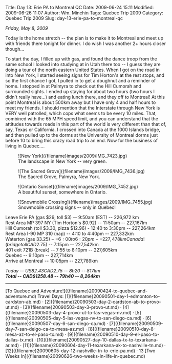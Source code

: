 Title: Day 13: Erie PA to Montreal QC
Date: 2009-06-24 15:11
Modified: 2009-06-26 11:07
Author: Wm. Minchin
Tags: Quebec Trip 2009
Category: Quebec Trip 2009
Slug: day-13-erie-pa-to-montreal-qc

*Friday, May 8, 2009*

Today is the home stretch -- the plan is to make it to Montreal and meet
up with friends there tonight for dinner. I do wish I was another 2+
hours closer though...

To start the day, I filled up with gas, and found the dance troop from
the same school I looked into studying at in Utah there too -- I guess
they are doing a tour of the north eastern United States. When I got on
the road in into New York, I started seeing signs for Tim Horton's at
the rest stops, and so the first chance I got, I pulled in to get a
doughnut and a reminder of home. I stopped in at Palmyra to check out
the Hill Cumorah and surrounded sights. I ended up staying for about two
hours (two hours I didn't really have...) and eating lunch there, and
they off to Montreal! At this point Montreal is about 500km away but I
have only 4 and half hours to meet my friends. I should mention that the
Interstate through New York is VERY well patrolled, which cops what
seems to be every 10 miles. That, combined with the 65 MPH speed limit,
and you can understand that the attitudes towards roads in this part of
the world is very different than that of, say, Texas or California. I
crossed into Canada at the 1000 Islands bridge, and then pulled up to
the dorms at the University of Montreal dorms just before 10 to bring
this crazy road trip to an end. Now for the business of living in
Quebec....

<figure markdown=1>
![New York]({filename}images/2009/IMG_7423.jpg)
<figcaption markdown=1>
The landscape in New York -- very green.
</figcaption>
</figure>

<figure markdown=1>
![The Sacred Grove]({filename}images/2009/IMG_7436.jpg)
<figcaption markdown=1>
The Sacred Grove, Palmyra, New York.
</figcaption>
</figure>

<figure markdown=1>
![Ontario Sunset]({filename}images/2009/IMG_7452.jpg)
<figcaption markdown=1>
A beautiful sunset, somewhere in Ontario.
</figcaption>
</figure>

<figure markdown=1>
![Snowmobile Crossing]({filename}images/2009/IMG_7455.jpg)
<figcaption markdown=1>
Snowmobile crossing signs -- only in Quebec!
</figcaption>
</figure>

Leave Erie PA (gas $29, toll $3) -- 9:50am (EST) -- 226,972 km  
Rest Area MP 397 NY (Tim Horton's $0.92) -- 11:50am -- 227,167lm  
Hill Cumorah (toll $3.30, pizza $12.96) - 12:40 to 3:30pm -- 227,264km  
Rest Area I-90 MP 310 (nap) -- 4:10 to 4:40pm -- 227,332km  
Waterton (gas $33.25) -- 6:00 to 6:20pm -- 227,478km  
Canada! (bridge toll CAD$2.75) -- 7:15pm -- 227,542km  
401 exit 721B (break) -- 7:55 to 8:10pm -- 227,605km  
Quebec -- 9:10pm -- 227,714km  
Arrive at Montreal -- 10:05pm -- 227,789km

*Today -- US$82.43 CAD$2.75 -- 8h20 -- 817km*  
***Total -- CAD$1258.48 -- 79h40 -- 8,264km***

---

<div class="text-center" markdown=1>
[To Quebec and Adventure!]({filename}20090424-to-quebec-and-adventure.md)  
Travel Days:
[1]({filename}20090501-day-1-edmonton-to-cardston-ab.md) ·
[2]({filename}20090503-day-2-cardston-ab-to-provo-ut.md) ·
[3]({filename}20090503-day-3-provo-ut.md) ·
[4]({filename}20090503-day-4-provo-ut-to-las-vegas-nv.md) ·
[5]({filename}20090505-day-5-las-vegas-nv-to-san-diego-ca.md) · 
[6]({filename}20090507-day-6-san-diego-ca.md) ·
[7]({filename}20090509-day-7-san-deigo-ca-to-mesa-az.md) ·
[8]({filename}20090510-day-8-mesa-az-to-el-paso-tx.md) ·
[9]({filename}20090510-day-9-el-paso-to-dallas-tx.md) ·
[10]({filename}20090527-day-10-dallas-tx-to-texarkana-ar.md) ·
[11]({filename}20090604-day-11-texarkana-ak-to-nashville-tn.md) ·
[12]({filename}20090605-day-12-nashville-tn-to-erie-pa.md) ·
13  
[Two Weeks
In]({filename}20090626-two-weeks-in-life-in-quebec.md)
</div>
